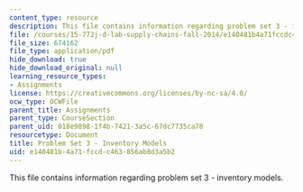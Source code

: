 ```yaml
---
content_type: resource
description: This file contains information regarding problem set 3 - inventory models.
file: /courses/15-772j-d-lab-supply-chains-fall-2014/e140481b4a71fccdc463856ab8d3a5b2_MIT15_772JF14_ProblemSet3.pdf
file_size: 674162
file_type: application/pdf
hide_download: true
hide_download_original: null
learning_resource_types:
- Assignments
license: https://creativecommons.org/licenses/by-nc-sa/4.0/
ocw_type: OCWFile
parent_title: Assignments
parent_type: CourseSection
parent_uid: 018e9898-1f4b-7421-3a5c-67dc7735ca78
resourcetype: Document
title: Problem Set 3 - Inventory Models
uid: e140481b-4a71-fccd-c463-856ab8d3a5b2
---
```

This file contains information regarding problem set 3 - inventory models.